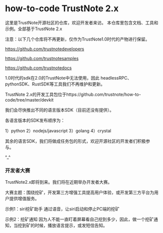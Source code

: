 # how-to-code TrustNote 2.x

这里是TrustNote开源社区的仓库，欢迎开发者来访。
本仓库里包含文档、工具和示例。全部基于TrustNote 2.x

注意：以下几个仓库将不再更新，仅作为TrustNote1.0时代的产物进行保留。

https://github.com/trustnotedevelopers

https://github.com/trustnotesamples

https://github.com/trustnotedocs


1.0时代的sdk在2.0的TrustNote中无法使用，因此 headlessRPC、pythonSDK、RustSDK等工具我们不再维护和更新。

TrustNote 2.x的开发工具包位于https://github.com/trustnote/how-to-code/tree/master/devkit 

我们会尽快推出不同的语言版本SDK（目前还没有提供）。

各语言版本的SDK发布顺序为：

1）python
2）nodejs/javascript
3）golang
4）crystal

其余的语言SDK，我们将做成任务包的形式，欢迎开源社区的开发者们积极参与。

^_^ 

### 开发者大赛

TrustNote2.x即将到来。我们将在近期举办开发者大赛。

大赛主题：围绕挖矿，开发第三方增强工具提高用户体验，或开发第三方平台为用户提供增值服务。

示例1：siri挖矿助手
通过语音，让siri启动和停止PC端的挖矿

示例2：挖矿通知
因为人不能一直盯着屏幕看自己挖到多少，因此，做一个挖矿通知，当挖到矿的时候，播放语言提示，或发短信告知。

